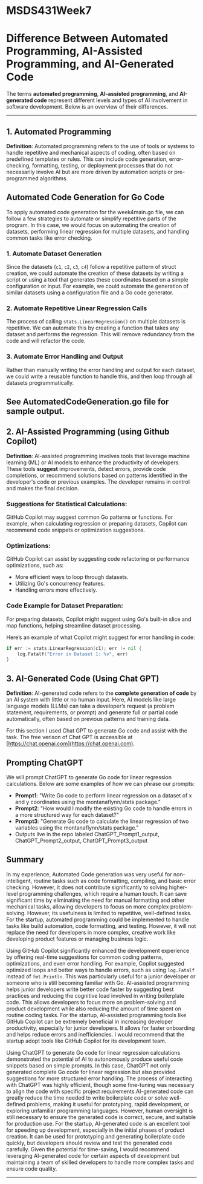 # MSDS431Week7
# Difference Between Automated Programming, AI-Assisted Programming, and AI-Generated Code

The terms **automated programming**, **AI-assisted programming**, and **AI-generated code** represent different levels and types of AI involvement in software development. Below is an overview of their differences.

---

## 1. Automated Programming
**Definition**: Automated programming refers to the use of tools or systems to handle repetitive and mechanical aspects of coding, often based on predefined templates or rules. This can include code generation, error-checking, formatting, testing, or deployment processes that do not necessarily involve AI but are more driven by automation scripts or pre-programmed algorithms.

## Automated Code Generation for Go Code

To apply automated code generation for the week4main.go file, we can follow a few strategies to automate or simplify repetitive parts of the program. In this case, we would focus on automating the creation of datasets, performing linear regression for multiple datasets, and handling common tasks like error checking.

### 1. Automate Dataset Generation
Since the datasets (`c1`, `c2`, `c3`, `c4`) follow a repetitive pattern of struct creation, we could automate the creation of these datasets by writing a script or using a tool that generates these coordinates based on a simple configuration or input.
For example, we could automate the generation of similar datasets using a configuration file and a Go code generator.

### 2. Automate Repetitive Linear Regression Calls
The process of calling `stats.LinearRegression()` on multiple datasets is repetitive. We can automate this by creating a function that takes any dataset and performs the regression. This will remove redundancy from the code and will refactor the code.

### 3. Automate Error Handling and Output
Rather than manually writing the error handling and output for each dataset, we could write a reusable function to handle this, and then loop through all datasets programmatically.

See AutomatedCodeGeneration.go file for sample output.
---

## 2. AI-Assisted Programming (using Github Copilot)
**Definition**: AI-assisted programming involves tools that leverage machine learning (ML) or AI models to enhance the productivity of developers. These tools **suggest** improvements, detect errors, provide code completions, or recommend solutions based on patterns identified in the developer's code or previous examples. The developer remains in control and makes the final decision.

### Suggestions for Statistical Calculations:
 GitHub Copilot may suggest common Go patterns or functions. For example, when calculating regression or preparing datasets, Copilot can recommend code snippets or optimization suggestions.

### Optimizations:
GitHub Copilot can assist by suggesting code refactoring or performance optimizations, such as:
- More efficient ways to loop through datasets.
- Utilizing Go's concurrency features.
- Handling errors more effectively.

### Code Example for Dataset Preparation:
For preparing datasets, Copilot might suggest using Go's built-in slice and map functions, helping streamline dataset processing.

Here’s an example of what Copilot might suggest for error handling in code:

```go
if err := stats.LinearRegression(c1); err != nil {
    log.Fatalf("Error in Dataset 1: %v", err)
}
```


## 3. AI-Generated Code (Using Chat GPT)
**Definition**: AI-generated code refers to the **complete generation of code** by an AI system with little or no human input. Here, AI models like large language models (LLMs) can take a developer’s request (a problem statement, requirements, or prompt) and generate full or partial code automatically, often based on previous patterns and training data.

For this section I used Chat GPT to generate Go code and assist with the task. The free verison of Chat GPT is accessible at  [https://chat.openai.com](https://chat.openai.com).

## Prompting ChatGPT
We will prompt ChatGPT to generate Go code for linear regression calculations. Below are some examples of how we can phrase our prompts:

- **Prompt1**: "Write Go code to perform linear regression on a dataset of x and y coordinates using the montanaflynn/stats package."
- **Prompt2**: "How would I modify the existing Go code to handle errors in a more structured way for each dataset?"
- **Prompt3**: "Generate Go code to calculate the linear regression of two variables using the montanaflynn/stats package."
- Outputs live in the repo labeled ChatGPT_Prompt1_output, ChatGPT_Prompt2_output, ChatGPT_Prompt3_output

## Summary
In my experience, Automated Code generation was very useful for non-intelligent, routine tasks such as code formatting, compiling, and basic error checking. However, it does not contribute significantly to solving higher-level programming challenges, which require a human touch. It can save significant time by eliminating the need for manual formatting and other mechanical tasks, allowing developers to focus on more complex problem-solving. However, its usefulness is limited to repetitive, well-defined tasks. For the startup, automated programming could be implemented to handle tasks like build automation, code formatting, and testing. However, it will not replace the need for developers in more complex, creative work like developing product features or managing business logic.

Using GitHub Copilot significantly enhanced the development experience by offering real-time suggestions for common coding patterns, optimizations, and even error handling. For example, Copilot suggested optimized loops and better ways to handle errors, such as using `log.Fatalf` instead of `fmt.Println`. This was particularly useful for a junior developer or someone who is still becoming familiar with Go. AI-assisted programming helps junior developers write better code faster by suggesting best practices and reducing the cognitive load involved in writing boilerplate code. This allows developers to focus more on problem-solving and product development while also reducing the amount of time spent on routine coding tasks. For the startup, AI-assisted programming tools like GitHub Copilot can be extremely beneficial in increasing developer productivity, especially for junior developers. It allows for faster onboarding and helps reduce errors and inefficiencies. I would recommend that the startup adopt tools like GitHub Copilot for its development team.

Using ChatGPT to generate Go code for linear regression calculations demonstrated the potential of AI to autonomously produce useful code snippets based on simple prompts. In this case, ChatGPT not only generated complete Go code for linear regression but also provided suggestions for more structured error handling. The process of interacting with ChatGPT was highly efficient, though some fine-tuning was necessary to align the code with specific project requirements.AI-generated code can greatly reduce the time needed to write boilerplate code or solve well-defined problems, making it useful for prototyping, rapid development, or exploring unfamiliar programming languages. However, human oversight is still necessary to ensure the generated code is correct, secure, and suitable for production use. For the startup, AI-generated code is an excellent tool for speeding up development, especially in the initial phases of product creation. It can be used for prototyping and generating boilerplate code quickly, but developers should review and test the generated code carefully. Given the potential for time-saving, I would recommend leveraging AI-generated code for certain aspects of development but maintaining a team of skilled developers to handle more complex tasks and ensure code quality.


---

